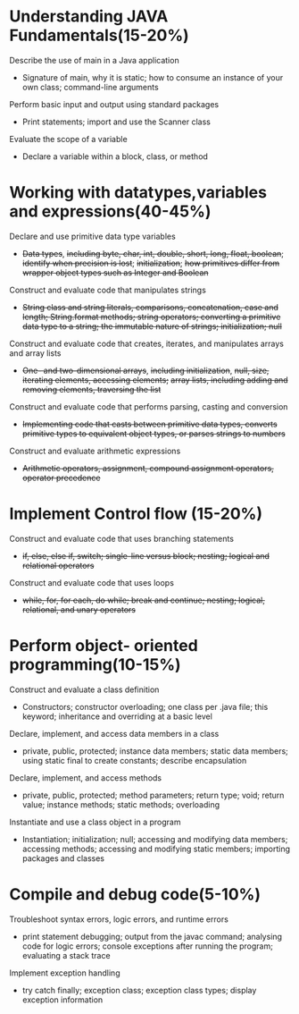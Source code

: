 # Understanding JAVA Fundamentals(15-20%)
Describe the use of main in a Java application
 * Signature of main, why it is static; how to consume an instance of your own class; command-line arguments

Perform basic input and output using standard packages
 * Print statements; import and use the Scanner class

Evaluate the scope of a variable
* Declare a variable within a block, class, or method

# Working with datatypes,variables and expressions(40-45%)
Declare and use primitive data type variables
 * ~~Data types~~, ~~including byte, char, int, double, short, long, float, boolean~~; ~~identify when precision is lost~~; ~~initialization~~; ~~how primitives differ from wrapper object types such as Integer and Boolean~~

Construct and evaluate code that manipulates strings
 * ~~String class and string literals, comparisons, concatenation, case and length; String.format methods; string operators; converting a primitive data type to a string; the immutable nature of strings; initialization; null~~

Construct and evaluate code that creates, iterates, and manipulates arrays and array lists
 * ~~One- and two-dimensional arrays~~, ~~including initialization~~, ~~null, size, iterating elements, accessing elements;~~ ~~array lists, including adding and removing elements, traversing the list~~   

Construct and evaluate code that performs parsing, casting and conversion
 * ~~Implementing code that casts between primitive data types, converts primitive types to equivalent object types, or parses strings to numbers~~

Construct and evaluate arithmetic expressions
 * ~~Arithmetic operators, assignment, compound assignment operators, operator precedence~~

# Implement Control flow (15-20%)
Construct and evaluate code that uses branching statements
 * ~~if, else, else if, switch; single-line versus block; nesting; logical and relational operators~~

Construct and evaluate code that uses loops
 * ~~while, for, for each, do while; break and continue; nesting; logical, relational, and unary operators~~


# Perform object- oriented programming(10-15%)

Construct and evaluate a class definition
 * Constructors; constructor overloading; one class per .java file; this keyword; inheritance and overriding at a basic level

Declare, implement, and access data members in a class
 * private, public, protected; instance data members; static data members; using static final to create constants; describe encapsulation

Declare, implement, and access methods
 * private, public, protected; method parameters; return type; void; return value; instance methods; static methods; overloading

Instantiate and use a class object in a program
 * Instantiation; initialization; null; accessing and modifying data members; accessing methods; accessing and modifying static members; importing packages and classes

# Compile and debug code(5-10%)
Troubleshoot syntax errors, logic errors, and runtime errors
 * print statement debugging; output from the javac command; analysing code for logic errors; console exceptions after running the program; evaluating a stack trace

Implement exception handling
 * try catch finally; exception class; exception class types; display exception information 